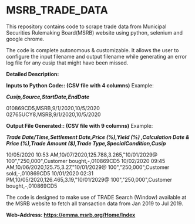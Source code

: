 # MSRB_TRADE_DATA

This repository contains code to scrape trade data from Municipal Securities Rulemaking Board(MSRB) website using python, selenium and google chrome.

The code is complete autonomous & customizable. It allows the user to configure the input filename and output filename while generating an error log file for any cusip that might have been missed.

**Detailed Description:**

**Inputs to Python Code:: (CSV file with 4 columns)** Example:

***Cusip,Source,StartDate,EndDate***

010869CD5,MSRB,9/1/2020,10/5/2020
02765UCY8,MSRB,9/1/2020,10/5/2020


**Output File Generated:: (CSV file with 9 columns)** Example:

***Trade Date/Time,Settlement Date,Price (%),Yield (%)	,Calculation Date & Price (%),Trade Amount ($),Trade Type,SpecialCondition,Cusip***

10/05/2020 10:53 AM,10/07/2020,125.788,3.265,"10/01/2029@ 100","250,000",Customer bought,-,010869CD5
10/02/2020 09:45 AM,10/06/2020,125.75,3.27,"10/01/2029@ 100","250,000",Customer sold,-,010869CD5
10/01/2020 02:31 PM,10/05/2020,126.465,3.19,"10/01/2029@ 100","250,000",Customer bought,-,010869CD5



The code is designed to make use of TRADE Search (Window) available at the MSRB website to fetch all transaction data from Jan 2019 to Jul 2019.


**Web-Address: https://emma.msrb.org/Home/Index**
